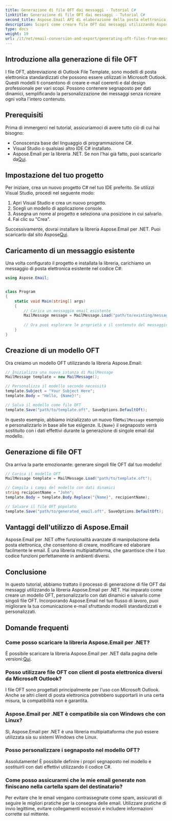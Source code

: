 ```yaml
---
title: Generazione di file OFT dai messaggi - Tutorial C#
linktitle: Generazione di file OFT dai messaggi - Tutorial C#
second_title: Aspose.Email API di elaborazione della posta elettronica .NET
description: Scopri come creare file OFT dai messaggi utilizzando Aspose.Email per .NET. Guida passo passo con codice sorgente per la generazione efficiente di modelli di posta elettronica.
type: docs
weight: 19
url: /it/net/email-conversion-and-export/generating-oft-files-from-messages-csharp-tutorial/
---
```


## Introduzione alla generazione di file OFT

I file OFT, abbreviazione di Outlook File Template, sono modelli di posta elettronica standardizzati che possono essere utilizzati in Microsoft Outlook. Questi modelli ti consentono di creare e-mail coerenti e dal design professionale per vari scopi. Possono contenere segnaposto per dati dinamici, semplificando la personalizzazione dei messaggi senza ricreare ogni volta l'intero contenuto.

## Prerequisiti

Prima di immergerci nel tutorial, assicuriamoci di avere tutto ciò di cui hai bisogno:

- Conoscenza base del linguaggio di programmazione C#.
- Visual Studio o qualsiasi altro IDE C# installato.
-  Aspose.Email per la libreria .NET. Se non l'hai già fatto, puoi scaricarlo da[Qui](https://releases.aspose.com/email/net).

## Impostazione del tuo progetto

Per iniziare, crea un nuovo progetto C# nel tuo IDE preferito. Se utilizzi Visual Studio, procedi nel seguente modo:

1. Apri Visual Studio e crea un nuovo progetto.
2. Scegli un modello di applicazione console.
3. Assegna un nome al progetto e seleziona una posizione in cui salvarlo.
4. Fai clic su "Crea".

 Successivamente, dovrai installare la libreria Aspose.Email per .NET. Puoi scaricarlo dal sito Aspose[Qui](https://releases.aspose.com/email/net).

## Caricamento di un messaggio esistente

Una volta configurato il progetto e installata la libreria, carichiamo un messaggio di posta elettronica esistente nel codice C#:

```csharp
using Aspose.Email;


class Program
{
    static void Main(string[] args)
    {
        // Carica un messaggio email esistente
        MailMessage message = MailMessage.Load("path/to/existing/message.eml");
        
        // Ora puoi esplorare le proprietà e il contenuto del messaggio
    }
}
```

## Creazione di un modello OFT

Ora creiamo un modello OFT utilizzando la libreria Aspose.Email:

```csharp
// Inizializza una nuova istanza di MailMessage
MailMessage template = new MailMessage();

// Personalizza il modello secondo necessità
template.Subject = "Your Subject Here";
template.Body = "Hello, {Name}!";

// Salva il modello come file OFT
template.Save("path/to/template.oft", SaveOptions.DefaultOft);
```

 In questo esempio, abbiamo inizializzato un nuovo file`MailMessage` esempio e personalizzarlo in base alle tue esigenze. IL`{Name}` il segnaposto verrà sostituito con i dati effettivi durante la generazione di singole email dal modello.

## Generazione di file OFT

Ora arriva la parte emozionante: generare singoli file OFT dal tuo modello!

```csharp
// Carica il modello OFT
MailMessage template = MailMessage.Load("path/to/template.oft");

// Compila i campi del modello con dati dinamici
string recipientName = "John";
template.Body = template.Body.Replace("{Name}", recipientName);

// Salvare il file OFT popolato
template.Save("path/to/generated_email.oft", SaveOptions.DefaultOft);
```

## Vantaggi dell'utilizzo di Aspose.Email

Aspose.Email per .NET offre funzionalità avanzate di manipolazione della posta elettronica, che consentono di creare, modificare ed elaborare facilmente le email. È una libreria multipiattaforma, che garantisce che il tuo codice funzioni perfettamente in ambienti diversi.

## Conclusione

In questo tutorial, abbiamo trattato il processo di generazione di file OFT dai messaggi utilizzando la libreria Aspose.Email per .NET. Hai imparato come creare un modello OFT, personalizzarlo con dati dinamici e salvarlo come singoli file OFT. Incorporando Aspose.Email nel tuo flusso di lavoro, puoi migliorare la tua comunicazione e-mail sfruttando modelli standardizzati e personalizzati.

## Domande frequenti

### Come posso scaricare la libreria Aspose.Email per .NET?

 È possibile scaricare la libreria Aspose.Email per .NET dalla pagina delle versioni:[Qui](https://releases.aspose.com/email/net).

### Posso utilizzare file OFT con client di posta elettronica diversi da Microsoft Outlook?

I file OFT sono progettati principalmente per l'uso con Microsoft Outlook. Anche se altri client di posta elettronica potrebbero supportarli in una certa misura, la compatibilità non è garantita.

### Aspose.Email per .NET è compatibile sia con Windows che con Linux?

Sì, Aspose.Email per .NET è una libreria multipiattaforma che può essere utilizzata sia su sistemi Windows che Linux.

### Posso personalizzare i segnaposto nel modello OFT?

Assolutamente! È possibile definire i propri segnaposto nel modello e sostituirli con dati effettivi utilizzando il codice C#.

### Come posso assicurarmi che le mie email generate non finiscano nella cartella spam del destinatario?

Per evitare che le email vengano contrassegnate come spam, assicurati di seguire le migliori pratiche per la consegna delle email. Utilizzare pratiche di invio legittime, evitare collegamenti eccessivi e includere informazioni corrette sul mittente.